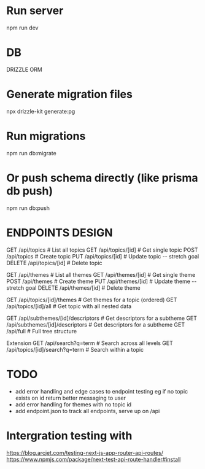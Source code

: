 # Run server

npm run dev

# DB

DRIZZLE ORM

# Generate migration files

npx drizzle-kit generate:pg

# Run migrations

npm run db:migrate

# Or push schema directly (like prisma db push)

npm run db:push

# ENDPOINTS DESIGN

GET /api/topics # List all topics
GET /api/topics/[id] # Get single topic
POST /api/topics # Create topic
PUT /api/topics/[id] # Update topic -- stretch goal
DELETE /api/topics/[id] # Delete topic

GET /api/themes # List all themes
GET /api/themes/[id] # Get single theme
POST /api/themes # Create theme
PUT /api/themes/[id] # Update theme -- stretch goal
DELETE /api/themes/[id] # Delete theme

GET /api/topics/[id]/themes # Get themes for a topic (ordered)
GET /api/topics/[id]/all # Get topic with all nested data

GET /api/subthemes/[id]/descriptors # Get descriptors for a subtheme
GET /api/subthemes/[id]/descriptors # Get descriptors for a subtheme
GET /api/full # Full tree structure

Extension
GET /api/search?q=term # Search across all levels
GET /api/topics/[id]/search?q=term # Search within a topic

# TODO
- add error handling and edge cases to endpoint testing eg if no topic exists on id return better messaging to user
- add error handling for themes with no topic id
- add endpoint.json to track all endpoints, serve up on /api


# Intergration testing with

https://blog.arcjet.com/testing-next-js-app-router-api-routes/
https://www.npmjs.com/package/next-test-api-route-handler#install
